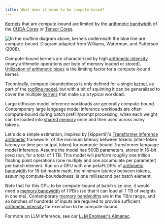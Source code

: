 ```yaml
---
title: What does it mean to be compute-bound?
---
```


[Kernels](/gpu-glossary/device-software/kernel) that are compute-bound are limited by the [arithmetic bandwidth](/gpu-glossary/perf/arithmetic-bandwidth) of the [CUDA Cores](https://modal.com/gpu-glossary/device-hardware/cuda-core) or [Tensor Cores](https://modal.com/gpu-glossary/device-hardware/tensor-core).

![In the [roofline diagram](/gpu-glossary/perf/roofline-model) above, [kernels](/gpu-glossary/device-software/kernel) underneath the blue line are compute-bound. Diagram adapted from [Williams, Waterman, and Patterson (2008)](https://people.eecs.berkeley.edu/~kubitron/cs252/handouts/papers/RooflineVyNoYellow.pdf).](GPU%20Performance%20Glossary%202251e7f1694980bd93e4f67a75c6e489/terminal-roofline-model(1)%202.png)

Compute-bound kernels are characterized by high [arithmetic intensity](https://www.notion.so/GPU-Performance-Glossary-2251e7f1694980bd93e4f67a75c6e489?pvs=21) (many arithmetic operations per byte of memory loaded or stored). [Utilization of arithmetic pipes](https://www.notion.so/GPU-Performance-Glossary-2251e7f1694980bd93e4f67a75c6e489?pvs=21) is the limiting factor for a compute-bound kernel.

Technically, compute-boundedness is only defined for a single [kernel](/gpu-glossary/device-software/kernel),
as part of the [roofline model](/gpu-glossary/perf/roofline-model),
but with a bit of squinting it can be generalized to cover the multiple [kernels](/gpu-glossary/device-software/kernel)
that make up a typical workload.

Large diffusion model inference workloads are generally compute-bound. Contemporary large language model inference workloads are often compute-bound during batch prefill/prompt processing, when each weight can be loaded into [shared memory](https://modal.com/gpu-glossary/device-software/shared-memory) once and then used across many tokens.

Let's do a simple estimation, inspired by [kipperrii]'s
[Transformer inference arithmetic](https://kipp.ly/transformer-inference-arithmetic) framework,
of the minimum latency between tokens (inter-token latency or time per output token) for compute-bound Transformer language model inference.
Assume the model has 500B parameters, stored in 16-bit precision, for a total of 1 TB.
This model will perform roughly one trillion floating point operations
(one multiply and one accumulate per parameter)
per batch element.
Run on a GPU with one petaFLOP/s of [arithmetic bandwidth](/gpu-glossary/perf/arithmetic-bandwidth) for 16-bit matrix math,
the minimum latency between tokens, assuming compute-boundedness, is one millisecond per batch element.

Note that for this GPU to be compute-bound at batch size one, it would need a
[memory bandwidth](/gpu-glossary/perf/memory-bandwidth) of 1 PB/s
(so that it can load all 1 TB of weights in one ms).
Contemporary [memory bandwidths](/gpu-glossary/perf/memory-bandwidth)
are in the TB/s range, and so batches of hundreds of inputs are required
to provide sufficient [arithmetic intensity](/gpu-glossary/perf/arithmetic-intensity)
for execution to be compute-bound.

For more on LLM inference, see our [LLM Engineer's Almanac](https://modal.com/llm-almanac/summary).
